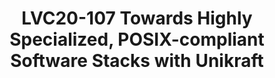 ---
categories:
- lvc20
description: Increasingly, embedded devices are being equipped with ARM processors.
  Because of ease-of-use and widespread support for drivers and applications, Linux
  is often used as the OS of choice even though it consumes a significant amount of
  the device’s limited resources, and its large Trusted Compute Base (TCB) has resulted
  in a plethora of exploits. In this talk we will present Unikraft, a fully micro-library
  operating system and build tool which allows for building specialized OSes and software
  stacks targeting one application, while removing unneeded functionality. As a proof
  of concept, we port Unikraft to the Raspberry Pi 3 B+ and to a Xilinx Ultra96-V2.
  On these boards, Unikraft is able to boot in 88-158 milliseconds, consume only hundreds
  of KBs of memory when running real-world applications such as NGINX and ML frameworks
  such as PyTorch, while providing visible reductions in power consumption compared
  to Linux distributions. Unikraft is a Linux Foundation open source project and can
  be found at www.unikraft.org .
image: /assets/images/featured-images/lvc20/LVC20-107.png
session_id: LVC20-107
session_room: Track 1 - IoT/Edge/Embedded
session_slot:
  end_time: 2020-09-22 13:20
  start_time: 2020-09-22 12:55
session_speakers:
- speaker_bio: I’m a chief researcher in the systems group at NEC Laboratories Europe
    in Heidelberg, Germany. My main research and work interests lie in the areas of
    high-performance software systems, and in particular specialization, virtualization,
    and the application of machine learning techniques to tackle open problems in
    the systems area. Previously, I received an undergraduate degree with honours
    from the University of Virginia, a Masters in Data Communications, Networks and
    Distributed Systems from University College London (top of the class), and a Ph.D.
    also from UCL. I have published on several top-tier conferences and journals such
    as SOSP, SIGCOMM, NSDI, CoNEXT, and SIGCOMM CCR and regularly act as TPC member
    of conferences and journals such as IMC , INFOCOM, CoNEXT and SIGCOMM CCR.
  speaker_company: ''
  speaker_image: http://avatars.sched.co/2/f1/10468633/avatar.jpg.320x320px.jpg?203
  speaker_name: Felipe Huici
  speaker_position: Chief Researcher, NEC Laboratories Europe GmbH
  speaker_role: attendee, speaker
session_track: IoT and Embedded
tag: session
tags: IoT and Embedded
title: LVC20-107 Towards Highly Specialized, POSIX-compliant Software Stacks with
  Unikraft
---